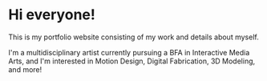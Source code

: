 # Hi everyone! 
This is my portfolio website consisting of my work and details about myself. 

I'm a multidisciplinary artist currently pursuing a BFA in Interactive Media Arts, and I'm interested in Motion Design, Digital Fabrication, 3D Modeling, and more!
 
